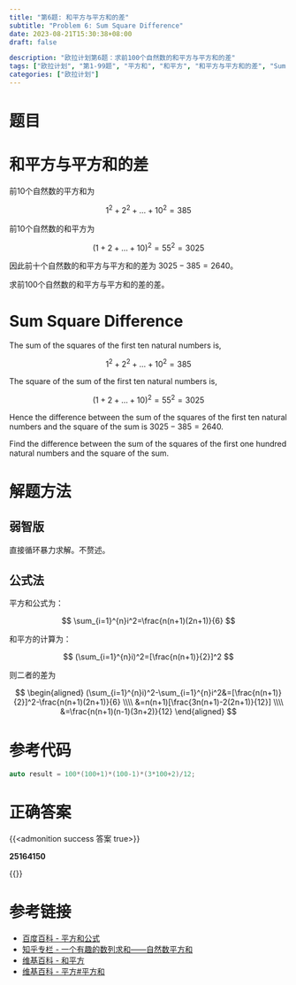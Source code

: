 ```yaml
---
title: "第6题: 和平方与平方和的差"
subtitle: "Problem 6: Sum Square Difference"
date: 2023-08-21T15:30:38+08:00
draft: false

description: "欧拉计划第6题：求前100个自然数的和平方与平方和的差"
tags: ["欧拉计划", "第1-99题", "平方和", "和平方", "和平方与平方和的差", "Sum Square Difference"]
categories: ["欧拉计划"]
---
```

# 题目

# 和平方与平方和的差

前10个自然数的平方和为

$$
1^2+2^2+\dots+10^2=385
$$

前10个自然数的和平方为

$$
(1+2+\dots+10)^2=55^2=3025
$$

因此前十个自然数的和平方与平方和的差为 $3025-385=2640$。

求前100个自然数的和平方与平方和的差的差。

# Sum Square Difference

The sum of the squares of the first ten natural numbers is,

$$
1^2+2^2+\dots+10^2=385
$$

The square of the sum of the first ten natural numbers is,

$$
(1+2+\dots+10)^2=55^2=3025
$$

Hence the difference between the sum of the squares of the first ten natural numbers and the square of the sum is $3025-385=2640$.

Find the difference between the sum of the squares of the first one hundred natural numbers and the square of the sum.

# 解题方法

## 弱智版

直接循环暴力求解。不赘述。

## 公式法

平方和公式为：

$$
\sum_{i=1}^{n}i^2=\frac{n(n+1)(2n+1)}{6}
$$

和平方的计算为：

$$
(\sum_{i=1}^{n}i)^2=[\frac{n(n+1)}{2}]^2
$$

则二者的差为

$$
\begin{aligned}
(\sum_{i=1}^{n}i)^2-\sum_{i=1}^{n}i^2&=[\frac{n(n+1)}{2}]^2-\frac{n(n+1)(2n+1)}{6} \\\\
&=n(n+1)[\frac{3n(n+1)-2(2n+1)}{12}] \\\\
&=\frac{n(n+1)(n-1)(3n+2)}{12}
\end{aligned}
$$

# 参考代码

```cpp
auto result = 100*(100+1)*(100-1)*(3*100+2)/12;
```

<div class="hide">

# 正确答案

{{<admonition success 答案 true>}}

**25164150**

{{</admonition >}}

</div>

# 参考链接

- [百度百科 - 平方和公式](https://baike.baidu.com/item/%E5%B9%B3%E6%96%B9%E5%92%8C%E5%85%AC%E5%BC%8F)
- [知乎专栏 - 一个有趣的数列求和——自然数平方和](https://zhuanlan.zhihu.com/p/190236854)
- [维基百科 - 和平方](https://zh.wikipedia.org/zh-hans/%E5%92%8C%E5%B9%B3%E6%96%B9)
- [维基百科 - 平方#平方和](https://zh.wikipedia.org/wiki/%E5%B9%B3%E6%96%B9#%E5%B9%B3%E6%96%B9%E5%92%8C)
